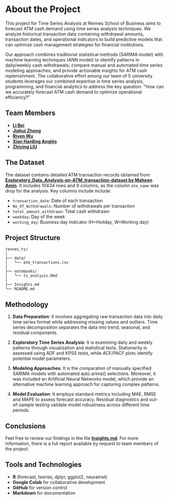 # About the Project
This project for Time Series Analysis at Rennes School of Business aims to forecast ATM cash demand using time series analysis techniques. We analyze historical transaction data containing withdrawal amounts, transaction dates, and operational indicators to build predictive models that can optimize cash management strategies for financial institutions.

Our approach combines traditional statistical methods (SARIMA model) with machine learning techniques (ANN model) to identify patterns in daily/weekly cash withdrawals; compare manual and automated time series modeling approaches; and provide actionable insights for ATM cash replenishment. The collaborative effort among our team of 5 university students leverages our combined expertise in time series analysis, programming, and financial analytics to address the key question: "How can we accurately forecast ATM cash demand to optimize operational efficiency?"

## Team Members
* **[Li Bei](www.linkedin.com/in/bei-li-8484a6337)**
* **[Jiahui Zhong](linkedin.com/in/jiahui-zhong-2a8924328)**
* **[Riven Wu](www.linkedin.com/in/睿雯-伍-127925328)**
* **[Xian Harding Anglés](https://github.com/r41ss4)**
* **[Zhiying LIU](linkedin.com/in/芷颖-刘-a07146329)**

## The Dataset
The dataset contains detailed ATM transaction records obtained from **[Exploratory_Data_Analysis-on-ATM_transaction-dataset by Maheen Amin](https://github.com/maheenamin9/atm-transaction-eda)**. It includes 10434 rows and 9 columns, as the column `atm_name` was drop for the analysis. Key columns include include:        
* `transaction_date`: Date of each transaction
* `No_Of_Withdrawals`: Number of withdrawals per transaction
* `total_amount_withdrawn`: Total cash withdrawn
* `weekday`: Day of the week
* `working_day`: Business day indicator (H=Holiday, W=Working day)


## Project Structure
```
rennes_ts/          
│           
├── data/         
│   └── atm_transactions.csv        
│                       
├── notebooks/                     
│   └── ts_analysis.Rmd                
│       
├── Insights.md               
└── README.md          
```


## Methodology
1. **Data Preparation**: It involves aggregating raw transaction data into daily time series format while addressing missing values and outliers. Time series decomposition separates the data into trend, seasonal, and residual components.          

2. **Exploratory Time Series Analysis**: It is examining daily and weekly patterns through visualization and statistical tests. Stationarity is assessed using ADF and KPSS tests, while ACF/PACF plots identify potential model parameters.      

3. **Modeling Approaches**: It is the comparation of manually specified SARIMA models with automated auto.arima() selections. Moreover, it was included an Artificial Neural Networks model, which provide an alternative machine learning approach for capturing complex patterns.       

4. **Model Evaluation**: It employs standard metrics including MAE, RMSE and MAPE to assess forecast accuracy. Residual diagnostics and out-of-sample testing validate model robustness across different time periods.      

## Conclusions
Feel free to review our findings in the file **[Insights.md](https://github.com/r41ss4/rennes_ts/blob/main/Insights.md)**. For more information, there is a full report available by request to team members of the project. 

## Tools and Technologies
- **R** (forecast, tseries, dplyr, ggplot2, neuralnet)
- **Google Colab** for collaborative development
- **GitHub** for version control
- **Markdown** for documentation